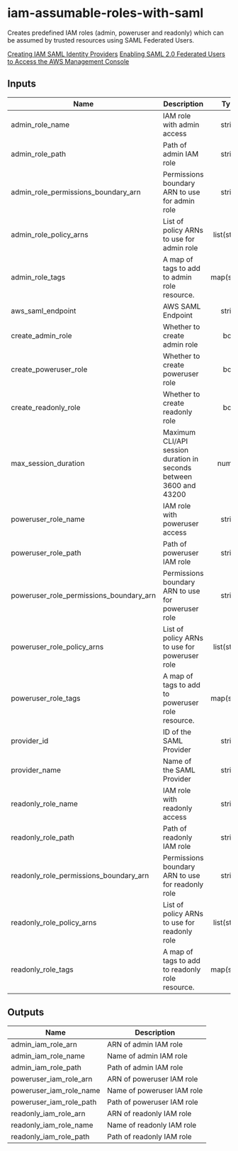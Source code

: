 # iam-assumable-roles-with-saml

Creates predefined IAM roles (admin, poweruser and readonly) which can be assumed by trusted resources using SAML Federated Users.


[Creating IAM SAML Identity Providers](https://docs.aws.amazon.com/IAM/latest/UserGuide/id_roles_providers_create_saml.html) 
[Enabling SAML 2.0 Federated Users to Access the AWS Management Console](https://docs.aws.amazon.com/IAM/latest/UserGuide/id_roles_providers_enable-console-saml.html) 

<!-- BEGINNING OF PRE-COMMIT-TERRAFORM DOCS HOOK -->
## Inputs

| Name | Description | Type | Default | Required |
|------|-------------|:----:|:-----:|:-----:|
| admin\_role\_name | IAM role with admin access | string | `"admin"` | no |
| admin\_role\_path | Path of admin IAM role | string | `"/"` | no |
| admin\_role\_permissions\_boundary\_arn | Permissions boundary ARN to use for admin role | string | `""` | no |
| admin\_role\_policy\_arns | List of policy ARNs to use for admin role | list(string) | `[ "arn:aws:iam::aws:policy/AdministratorAccess" ]` | no |
| admin\_role\_tags | A map of tags to add to admin role resource. | map(string) | `{}` | no |
| aws\_saml\_endpoint | AWS SAML Endpoint | string | `"https://signin.aws.amazon.com/saml"` | no |
| create\_admin\_role | Whether to create admin role | bool | `"false"` | no |
| create\_poweruser\_role | Whether to create poweruser role | bool | `"false"` | no |
| create\_readonly\_role | Whether to create readonly role | bool | `"false"` | no |
| max\_session\_duration | Maximum CLI/API session duration in seconds between 3600 and 43200 | number | `"3600"` | no |
| poweruser\_role\_name | IAM role with poweruser access | string | `"poweruser"` | no |
| poweruser\_role\_path | Path of poweruser IAM role | string | `"/"` | no |
| poweruser\_role\_permissions\_boundary\_arn | Permissions boundary ARN to use for poweruser role | string | `""` | no |
| poweruser\_role\_policy\_arns | List of policy ARNs to use for poweruser role | list(string) | `[ "arn:aws:iam::aws:policy/PowerUserAccess" ]` | no |
| poweruser\_role\_tags | A map of tags to add to poweruser role resource. | map(string) | `{}` | no |
| provider\_id | ID of the SAML Provider | string | n/a | yes |
| provider\_name | Name of the SAML Provider | string | n/a | yes |
| readonly\_role\_name | IAM role with readonly access | string | `"readonly"` | no |
| readonly\_role\_path | Path of readonly IAM role | string | `"/"` | no |
| readonly\_role\_permissions\_boundary\_arn | Permissions boundary ARN to use for readonly role | string | `""` | no |
| readonly\_role\_policy\_arns | List of policy ARNs to use for readonly role | list(string) | `[ "arn:aws:iam::aws:policy/ReadOnlyAccess" ]` | no |
| readonly\_role\_tags | A map of tags to add to readonly role resource. | map(string) | `{}` | no |

## Outputs

| Name | Description |
|------|-------------|
| admin\_iam\_role\_arn | ARN of admin IAM role |
| admin\_iam\_role\_name | Name of admin IAM role |
| admin\_iam\_role\_path | Path of admin IAM role |
| poweruser\_iam\_role\_arn | ARN of poweruser IAM role |
| poweruser\_iam\_role\_name | Name of poweruser IAM role |
| poweruser\_iam\_role\_path | Path of poweruser IAM role |
| readonly\_iam\_role\_arn | ARN of readonly IAM role |
| readonly\_iam\_role\_name | Name of readonly IAM role |
| readonly\_iam\_role\_path | Path of readonly IAM role |

<!-- END OF PRE-COMMIT-TERRAFORM DOCS HOOK -->
